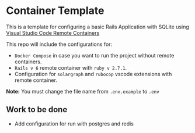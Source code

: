 # Container Template

This is a template for configuring a basic Rails Application with SQLite using [Visual Studio Code Remote Containers](https://code.visualstudio.com/docs/remote/containers)

This repo will include the configurations for:

* `Docker Compose` in case you want to run the project without remote containers.
* `Rails v 6` remote container with `ruby v 2.7.1`.
* Configuration for `solargraph` and `rubocop` vscode extensions with remote container.

**Note:** You must change the file name from `.env.example` to `.env`

## Work to be done

* Add configuration for run with postgres and redis
